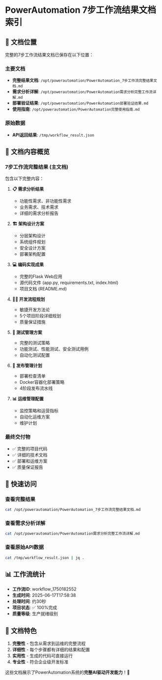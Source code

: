 # PowerAutomation 7步工作流结果文档索引

## 📁 **文档位置**

完整的7步工作流结果文档已保存在以下位置：

### **主要文档**
- **完整结果文档**: `/opt/powerautomation/PowerAutomation_7步工作流完整结果文档.md`
- **需求分析详解**: `/opt/powerautomation/PowerAutomation需求分析完整工作流详解.md`
- **部署验证结果**: `/opt/powerautomation/PowerAutomation部署验证结果.md`
- **使用指南**: `/opt/powerautomation/PowerAutomation完整使用指南.md`

### **原始数据**
- **API返回结果**: `/tmp/workflow_result.json`

## 🎯 **文档内容概览**

### **7步工作流完整结果** (主文档)
包含以下完整内容：

1. **📋 需求分析结果**
   - 功能性需求、非功能性需求
   - 业务需求、技术需求
   - 详细的需求分析报告

2. **🏗️ 架构设计方案**
   - 分层架构设计
   - 系统组件规划
   - 安全设计方案
   - 部署架构配置

3. **💻 编码实现成果**
   - 完整的Flask Web应用
   - 源代码文件 (app.py, requirements.txt, index.html)
   - 项目文档 (README.md)

4. **👨‍💻 开发流程规划**
   - 敏捷开发方法论
   - 5个项目阶段详细规划
   - 质量保证措施

5. **🧪 测试管理方案**
   - 完整的测试策略
   - 功能测试、性能测试、安全测试用例
   - 自动化测试配置

6. **🚀 发布管理计划**
   - 部署检查清单
   - Docker容器化部署策略
   - 4阶段发布流水线

7. **📊 运维管理配置**
   - 监控策略和运营指标
   - 自动化运维方案
   - 维护计划

### **最终交付物**
- ✅ 完整的项目代码
- ✅ 详细的技术文档
- ✅ 部署和运维方案
- ✅ 质量保证报告

## 🔗 **快速访问**

### **查看完整结果**
```bash
cat /opt/powerautomation/PowerAutomation_7步工作流完整结果文档.md
```

### **查看需求分析详解**
```bash
cat /opt/powerautomation/PowerAutomation需求分析完整工作流详解.md
```

### **查看原始API数据**
```bash
cat /tmp/workflow_result.json | jq .
```

## 📊 **工作流统计**

- **工作流ID**: workflow_1750182552
- **生成时间**: 2025-06-17T17:58:38
- **处理时间**: 约30秒
- **项目状态**: ✅ 100%完成
- **质量等级**: 生产就绪级别

## 🎉 **文档特色**

1. **完整性** - 包含从需求到运维的完整流程
2. **详细性** - 每个步骤都有详细的结果和配置
3. **实用性** - 生成的代码可直接运行
4. **专业性** - 符合企业级开发标准

这些文档展示了PowerAutomation系统的**完整AI驱动开发能力**！🚀

